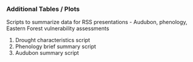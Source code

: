 ### Additional Tables / Plots

Scripts to summarize data for RSS presentations - Audubon, phenology, Eastern Forest vulnerability assessments
1. Drought characteristics script
2. Phenology brief summary script
3. Audubon summary script
